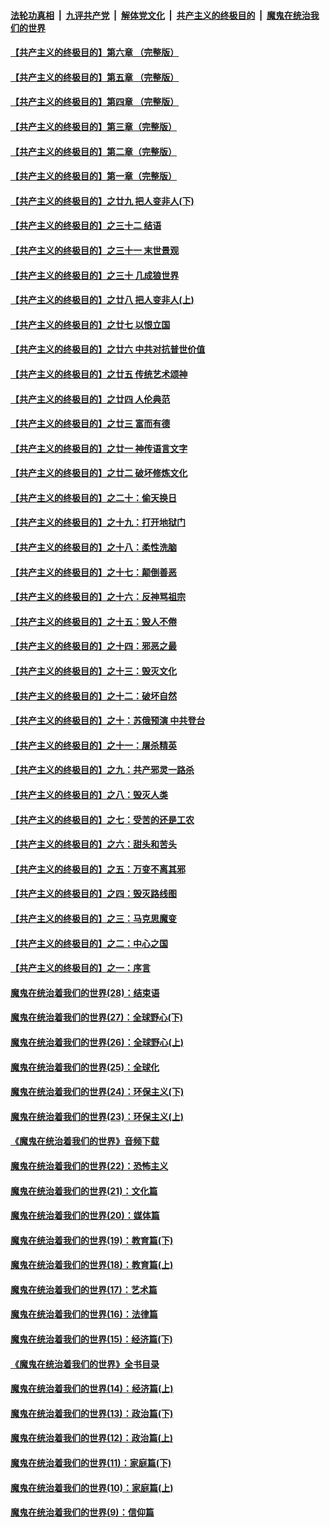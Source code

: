 ####  [法轮功真相](../../../../basic/blob/master/README.md?t=05290331) &nbsp;|&nbsp; [九评共产党](../../../../9ping.md/blob/master/README.md?t=05290331) &nbsp;|&nbsp; [解体党文化](../../../../jtdwh.md/blob/master/README.md?t=05290331)  &nbsp;|&nbsp; [共产主义的终极目的](../../../../gczydzjmd.md/blob/master/README.md?t=05290331) &nbsp;|&nbsp; [魔鬼在统治我们的世界](../../../../mgztzwmdsj.md/blob/master/README.md?t=05290331) 

#### [【共产主义的终极目的】第六章 （完整版）](../pages/nsc422/n11428913.md?t=05290331) 

#### [【共产主义的终极目的】第五章 （完整版）](../pages/nsc422/n11428912.md?t=05290331) 

#### [【共产主义的终极目的】第四章 （完整版）](../pages/nsc422/n11428907.md?t=05290331) 

#### [【共产主义的终极目的】第三章（完整版）](../pages/nsc422/n11428848.md?t=05290331) 

#### [【共产主义的终极目的】第二章（完整版）](../pages/nsc422/n11428831.md?t=05290331) 

#### [【共产主义的终极目的】第一章（完整版）](../pages/nsc422/n11417651.md?t=05290331) 

#### [【共产主义的终极目的】之廿九 把人变非人(下)](../pages/nsc422/n11344140.md?t=05290331) 

#### [【共产主义的终极目的】之三十二 结语](../pages/nsc422/n11360535.md?t=05290331) 

#### [【共产主义的终极目的】之三十一 末世景观](../pages/nsc422/n11351129.md?t=05290331) 

#### [【共产主义的终极目的】之三十 几成狼世界](../pages/nsc422/n11348280.md?t=05290331) 

#### [【共产主义的终极目的】之廿八 把人变非人(上)](../pages/nsc422/n11340492.md?t=05290331) 

#### [【共产主义的终极目的】之廿七 以恨立国](../pages/nsc422/n11336944.md?t=05290331) 

#### [【共产主义的终极目的】之廿六 中共对抗普世价值](../pages/nsc422/n11324785.md?t=05290331) 

#### [【共产主义的终极目的】之廿五 传统艺术颂神](../pages/nsc422/n11296396.md?t=05290331) 

#### [【共产主义的终极目的】之廿四 人伦典范](../pages/nsc422/n11296397.md?t=05290331) 

#### [【共产主义的终极目的】之廿三 富而有德](../pages/nsc422/n11283598.md?t=05290331) 

#### [【共产主义的终极目的】之廿一 神传语言文字](../pages/nsc422/n11263265.md?t=05290331) 

#### [【共产主义的终极目的】之廿二 破坏修炼文化](../pages/nsc422/n11245728.md?t=05290331) 

#### [【共产主义的终极目的】之二十：偷天换日](../pages/nsc422/n11238846.md?t=05290331) 

#### [【共产主义的终极目的】之十九：打开地狱门](../pages/nsc422/n11206376.md?t=05290331) 

#### [【共产主义的终极目的】之十八：柔性洗脑](../pages/nsc422/n11199994.md?t=05290331) 

#### [【共产主义的终极目的】之十七：颠倒善恶](../pages/nsc422/n11179782.md?t=05290331) 

#### [【共产主义的终极目的】之十六：反神骂祖宗](../pages/nsc422/n11166798.md?t=05290331) 

#### [【共产主义的终极目的】之十五：毁人不倦](../pages/nsc422/n11166792.md?t=05290331) 

#### [【共产主义的终极目的】之十四：邪恶之最](../pages/nsc422/n11150249.md?t=05290331) 

#### [【共产主义的终极目的】之十三：毁灭文化](../pages/nsc422/n11135227.md?t=05290331) 

#### [【共产主义的终极目的】之十二：破坏自然](../pages/nsc422/n11135214.md?t=05290331) 

#### [【共产主义的终极目的】之十：苏俄预演 中共登台](../pages/nsc422/n11118424.md?t=05290331) 

#### [【共产主义的终极目的】之十一：屠杀精英](../pages/nsc422/n11118442.md?t=05290331) 

#### [【共产主义的终极目的】之九：共产邪灵一路杀](../pages/nsc422/n11114139.md?t=05290331) 

#### [【共产主义的终极目的】之八：毁灭人类](../pages/nsc422/n11108503.md?t=05290331) 

#### [【共产主义的终极目的】之七：受苦的还是工农](../pages/nsc422/n11101809.md?t=05290331) 

#### [【共产主义的终极目的】之六：甜头和苦头](../pages/nsc422/n11096971.md?t=05290331) 

#### [【共产主义的终极目的】之五：万变不离其邪](../pages/nsc422/n11091285.md?t=05290331) 

#### [【共产主义的终极目的】之四：毁灭路线图](../pages/nsc422/n11086284.md?t=05290331) 

#### [【共产主义的终极目的】之三：马克思魔变](../pages/nsc422/n11061941.md?t=05290331) 

#### [【共产主义的终极目的】之二：中心之国](../pages/nsc422/n11047728.md?t=05290331) 

#### [【共产主义的终极目的】之一：序言](../pages/nsc422/n11086077.md?t=05290331) 

#### [魔鬼在统治着我们的世界(28)：结束语](../pages/nsc422/n10936246.md?t=05290331) 

#### [魔鬼在统治着我们的世界(27)：全球野心(下)](../pages/nsc422/n10928319.md?t=05290331) 

#### [魔鬼在统治着我们的世界(26)：全球野心(上)](../pages/nsc422/n10900318.md?t=05290331) 

#### [魔鬼在统治着我们的世界(25)：全球化](../pages/nsc422/n10788205.md?t=05290331) 

#### [魔鬼在统治着我们的世界(24)：环保主义(下)](../pages/nsc422/n10695307.md?t=05290331) 

#### [魔鬼在统治着我们的世界(23)：环保主义(上)](../pages/nsc422/n10688613.md?t=05290331) 

#### [《魔鬼在统治着我们的世界》音频下载](../pages/nsc422/n10635553.md?t=05290331) 

#### [魔鬼在统治着我们的世界(22)：恐怖主义](../pages/nsc422/n10614727.md?t=05290331) 

#### [魔鬼在统治着我们的世界(21)：文化篇](../pages/nsc422/n10597706.md?t=05290331) 

#### [魔鬼在统治着我们的世界(20)：媒体篇](../pages/nsc422/n10586579.md?t=05290331) 

#### [魔鬼在统治着我们的世界(19)：教育篇(下)](../pages/nsc422/n10564808.md?t=05290331) 

#### [魔鬼在统治着我们的世界(18)：教育篇(上)](../pages/nsc422/n10526970.md?t=05290331) 

#### [魔鬼在统治着我们的世界(17)：艺术篇](../pages/nsc422/n10499093.md?t=05290331) 

#### [魔鬼在统治着我们的世界(16)：法律篇](../pages/nsc422/n10485969.md?t=05290331) 

#### [魔鬼在统治着我们的世界(15)：经济篇(下)](../pages/nsc422/n10469975.md?t=05290331) 

#### [《魔鬼在统治着我们的世界》全书目录](../pages/nsc422/n10464261.md?t=05290331) 

#### [魔鬼在统治着我们的世界(14)：经济篇(上)](../pages/nsc422/n10457370.md?t=05290331) 

#### [魔鬼在统治着我们的世界(13)：政治篇(下)](../pages/nsc422/n10448270.md?t=05290331) 

#### [魔鬼在统治着我们的世界(12)：政治篇(上)](../pages/nsc422/n10444576.md?t=05290331) 

#### [魔鬼在统治着我们的世界(11)：家庭篇(下)](../pages/nsc422/n10440961.md?t=05290331) 

#### [魔鬼在统治着我们的世界(10)：家庭篇(上)](../pages/nsc422/n10435448.md?t=05290331) 

#### [魔鬼在统治着我们的世界(9)：信仰篇](../pages/nsc422/n10432159.md?t=05290331) 

